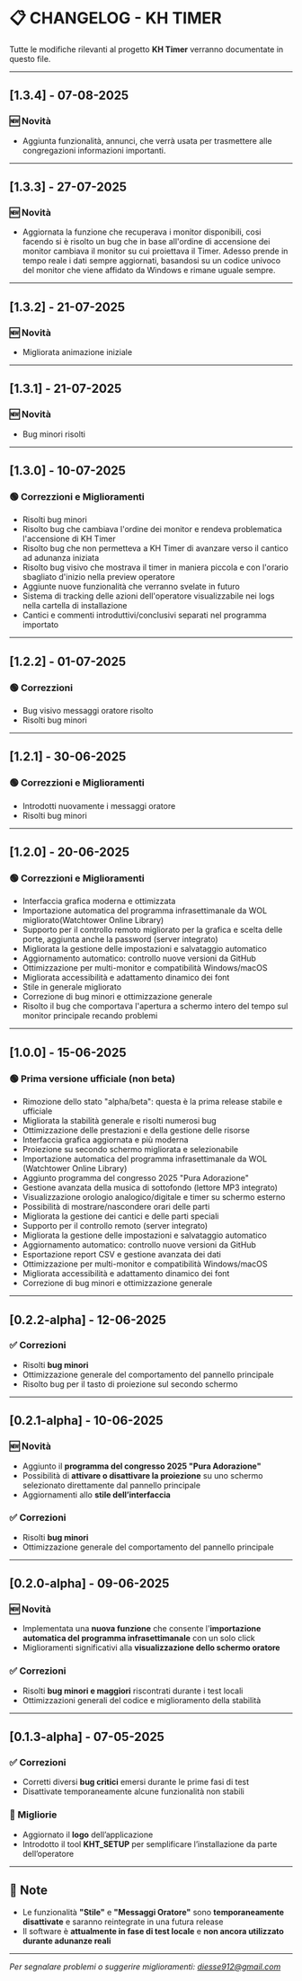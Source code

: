 # 📋 CHANGELOG - KH TIMER

Tutte le modifiche rilevanti al progetto **KH Timer** verranno documentate in questo file.

---

## [1.3.4] - 07-08-2025

### 🆕 Novità
- Aggiunta funzionalità, annunci, che verrà usata per trasmettere alle congregazioni informazioni importanti.

---

## [1.3.3] - 27-07-2025

### 🆕 Novità
- Aggiornata la funzione che recuperava i monitor disponibili, cosi facendo si è risolto un bug che in base all'ordine di accensione dei monitor cambiava il monitor su cui proiettava il Timer. 
Adesso prende in tempo reale i dati sempre aggiornati, basandosi su un codice univoco del monitor che viene affidato da Windows e rimane uguale sempre.

---

## [1.3.2] - 21-07-2025

### 🆕 Novità
- Migliorata animazione iniziale

---

## [1.3.1] - 21-07-2025

### 🆕 Novità
- Bug minori risolti

---

## [1.3.0] - 10-07-2025

### 🟢 Correzzioni e Miglioramenti
- Risolti bug minori
- Risolto bug che cambiava l'ordine dei monitor e rendeva problematica l'accensione di KH Timer
- Risolto bug che non permetteva a KH Timer di avanzare verso il cantico ad adunanza iniziata
- Risolto bug visivo che mostrava il timer in maniera piccola e con l'orario sbagliato d'inizio nella preview operatore
- Aggiunte nuove funzionalità che verranno svelate in futuro
- Sistema di tracking delle azioni dell'operatore visualizzabile nei logs nella cartella di installazione
- Cantici e commenti introduttivi/conclusivi separati nel programma importato

---

## [1.2.2] - 01-07-2025

### 🟢 Correzzioni
- Bug visivo messaggi oratore risolto
- Risolti bug minori

---

## [1.2.1] - 30-06-2025

### 🟢 Correzzioni e Miglioramenti
- Introdotti nuovamente i messaggi oratore
- Risolti bug minori

---

## [1.2.0] - 20-06-2025

### 🟢 Correzzioni e Miglioramenti
- Interfaccia grafica moderna e ottimizzata
- Importazione automatica del programma infrasettimanale da WOL migliorato(Watchtower Online Library)
- Supporto per il controllo remoto migliorato per la grafica e scelta delle porte, aggiunta anche la password (server integrato)
- Migliorata la gestione delle impostazioni e salvataggio automatico
- Aggiornamento automatico: controllo nuove versioni da GitHub
- Ottimizzazione per multi-monitor e compatibilità Windows/macOS
- Migliorata accessibilità e adattamento dinamico dei font
- Stile in generale migliorato
- Correzione di bug minori e ottimizzazione generale
- Risolto il bug che comportava l'apertura a schermo intero del tempo sul monitor principale recando problemi

---

## [1.0.0] - 15-06-2025

### 🟢 Prima versione ufficiale (non beta)
- Rimozione dello stato "alpha/beta": questa è la prima release stabile e ufficiale
- Migliorata la stabilità generale e risolti numerosi bug
- Ottimizzazione delle prestazioni e della gestione delle risorse
- Interfaccia grafica aggiornata e più moderna
- Proiezione su secondo schermo migliorata e selezionabile
- Importazione automatica del programma infrasettimanale da WOL (Watchtower Online Library)
- Aggiunto programma del congresso 2025 "Pura Adorazione"
- Gestione avanzata della musica di sottofondo (lettore MP3 integrato)
- Visualizzazione orologio analogico/digitale e timer su schermo esterno
- Possibilità di mostrare/nascondere orari delle parti
- Migliorata la gestione dei cantici e delle parti speciali
- Supporto per il controllo remoto (server integrato)
- Migliorata la gestione delle impostazioni e salvataggio automatico
- Aggiornamento automatico: controllo nuove versioni da GitHub
- Esportazione report CSV e gestione avanzata dei dati
- Ottimizzazione per multi-monitor e compatibilità Windows/macOS
- Migliorata accessibilità e adattamento dinamico dei font
- Correzione di bug minori e ottimizzazione generale

---
## [0.2.2-alpha] - 12-06-2025

### ✅ Correzioni
- Risolti **bug minori**
- Ottimizzazione generale del comportamento del pannello principale
- Risolto bug per il tasto di proiezione sul secondo schermo

---

## [0.2.1-alpha] - 10-06-2025

### 🆕 Novità
- Aggiunto il **programma del congresso 2025 "Pura Adorazione"**
- Possibilità di **attivare o disattivare la proiezione** su uno schermo selezionato direttamente dal pannello principale
- Aggiornamenti allo **stile dell’interfaccia**

### ✅ Correzioni
- Risolti **bug minori**
- Ottimizzazione generale del comportamento del pannello principale

---

## [0.2.0-alpha] - 09-06-2025

### 🆕 Novità
- Implementata una **nuova funzione** che consente l'**importazione automatica del programma infrasettimanale** con un solo click
- Miglioramenti significativi alla **visualizzazione dello schermo oratore**

### ✅ Correzioni
- Risolti **bug minori e maggiori** riscontrati durante i test locali
- Ottimizzazioni generali del codice e miglioramento della stabilità

---

## [0.1.3-alpha] - 07-05-2025

### ✅ Correzioni
- Corretti diversi **bug critici** emersi durante le prime fasi di test
- Disattivate temporaneamente alcune funzionalità non stabili

### 🔧 Migliorie
- Aggiornato il **logo** dell’applicazione
- Introdotto il tool **KHT_SETUP** per semplificare l’installazione da parte dell’operatore

---

## 📌 Note

- Le funzionalità **"Stile"** e **"Messaggi Oratore"** sono **temporaneamente disattivate** e saranno reintegrate in una futura release
- Il software è **attualmente in fase di test locale** e **non ancora utilizzato durante adunanze reali**

---

*Per segnalare problemi o suggerire miglioramenti: diesse912@gmail.com*
